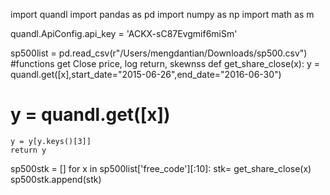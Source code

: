 import quandl
import pandas as pd
import numpy as np
import math as m

quandl.ApiConfig.api_key = 'ACKX-sC87Evgmif6miSm'

sp500list = pd.read_csv(r"/Users/mengdantian/Downloads/sp500.csv")
#functions get Close price, log return, skewnss
def get_share_close(x):
    y = quandl.get([x],start_date="2015-06-26",end_date="2016-06-30")
   # y = quandl.get([x])
    y = y[y.keys()[3]]
    return y
    
sp500stk = []
for x in sp500list['free_code'][:10]:
    stk= get_share_close(x)
    sp500stk.append(stk)
